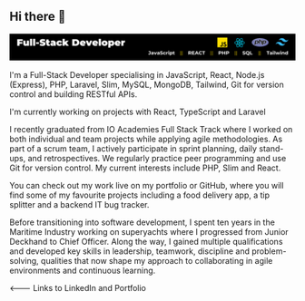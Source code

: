 ## Hi there 👋

<img src="./img/Full-Stack Developer.png">
<p>I'm a Full-Stack Developer specialising in JavaScript, React, Node.js (Express), PHP, Laravel, Slim, MySQL, MongoDB, Tailwind, Git for version control and building RESTful APIs. 

I'm currently working on projects with React, TypeScript and Laravel

I recently graduated from IO Academies Full Stack Track where I worked on both individual and team projects while applying agile methodologies. As part of a scrum team, I actively participate in sprint planning, daily stand-ups, and retrospectives. We regularly practice peer programming and use Git for version control. My current interests include PHP, Slim and React.

You can check out my work live on my portfolio or GitHub, where you will find some of my favourite projects including a food delivery app, a tip splitter and a backend IT bug tracker. 

Before transitioning into software development, I spent ten years in the Maritime Industry working on superyachts where I progressed from Junior Deckhand to Chief Officer. Along the way, I gained multiple qualifications and developed key skills in leadership, teamwork, discipline and problem-solving, qualities that now shape my approach to collaborating in agile environments and continuous learning.</p>

<--- Links to LinkedIn and Portfolio
